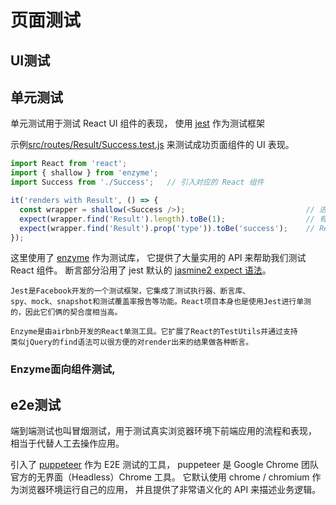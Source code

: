 # 页面测试

## UI测试
## 单元测试
单元测试用于测试 React UI 组件的表现，
使用 [jest](https://jestjs.io/docs/zh-Hans/getting-started) 作为测试框架

示例[src/routes/Result/Success.test.js](frontend/src/routes/Result/Success.test.js)
来测试成功页面组件的 UI 表现。

``` js
import React from 'react';
import { shallow } from 'enzyme';
import Success from './Success';   // 引入对应的 React 组件

it('renders with Result', () => {
  const wrapper = shallow(<Success />);                           // 进行渲染
  expect(wrapper.find('Result').length).toBe(1);                  // 有 Result 组件
  expect(wrapper.find('Result').prop('type')).toBe('success');    // Result 组件的类型是成功
});
```
这里使用了 [enzyme](http://airbnb.io/enzyme/docs/api/index.html) 作为测试库，
它提供了大量实用的 API 来帮助我们测试 React 组件。
断言部分沿用了 jest 默认的 [jasmine2 expect 语法](https://jestjs.io/docs/zh-Hans/expect)。
```
Jest是Facebook开发的一个测试框架，它集成了测试执行器、断言库、
spy、mock、snapshot和测试覆盖率报告等功能。React项目本身也是使用Jest进行单测的，因此它们俩的契合度相当高。

Enzyme是由airbnb开发的React单测工具。它扩展了React的TestUtils并通过支持
类似jQuery的find语法可以很方便的对render出来的结果做各种断言。
```

### Enzyme面向组件测试,

## e2e测试
端到端测试也叫冒烟测试，用于测试真实浏览器环境下前端应用的流程和表现，
相当于代替人工去操作应用。

引入了 [puppeteer](https://github.com/googlechrome/puppeteer)
作为 E2E 测试的工具，
puppeteer 是 Google Chrome 团队官方的无界面（Headless）Chrome 工具。
它默认使用 chrome / chromium 作为浏览器环境运行自己的应用，
并且提供了非常语义化的 API 来描述业务逻辑。